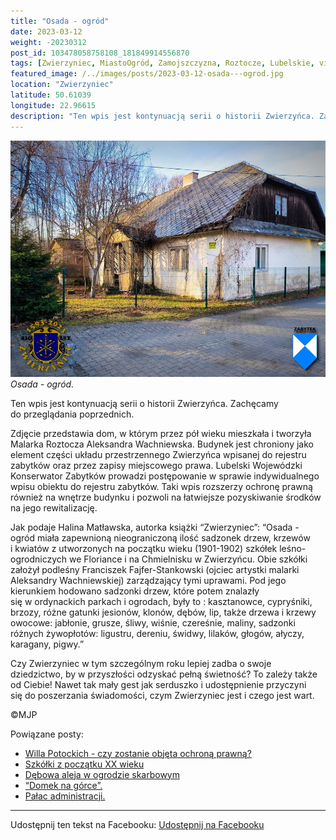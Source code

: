 ```yaml
---
title: "Osada - ogród"
date: 2023-03-12
weight: -20230312
post_id: 103478058758108_181849914556870
tags: [Zwierzyniec, MiastoOgród, Zamojszczyzna, Roztocze, Lubelskie, villarestituta, turystyka, dziedzictwo, zabytki, krajobrazy]
featured_image: /../images/posts/2023-03-12-osada---ogrod.jpg
location: "Zwierzyniec"
latitude: 50.61039
longitude: 22.96615
description: "Ten wpis jest kontynuacją serii o historii Zwierzyńca. Zachęcamy do przeglądania poprzednich...."
---
```


![Zwierzyniec osada - ogród.](/images/posts/2023-03-12-osada---ogrod.jpg)
*Osada - ogród.*

Ten wpis jest kontynuacją serii o historii Zwierzyńca. Zachęcamy do przeglądania poprzednich.

Zdjęcie przedstawia dom, w którym przez pół wieku mieszkała i tworzyła Malarka Roztocza Aleksandra Wachniewska. Budynek jest chroniony jako element części układu przestrzennego Zwierzyńca wpisanej do rejestru zabytków oraz przez zapisy miejscowego prawa. Lubelski Wojewódzki Konserwator Zabytków prowadzi postępowanie w sprawie indywidualnego wpisu obiektu do rejestru zabytków. Taki wpis rozszerzy ochronę prawną również na wnętrze budynku i pozwoli na łatwiejsze pozyskiwanie środków na jego rewitalizację.

Jak podaje Halina Matławska, autorka książki “Zwierzyniec”:
“Osada - ogród miała zapewnioną nieograniczoną ilość sadzonek drzew, krzewów i kwiatów z utworzonych na początku wieku (1901-1902) szkółek leśno-ogrodniczych we Floriance i na Chmielnisku w Zwierzyńcu. Obie szkółki założył podleśny Franciszek Fajfer-Stankowski (ojciec artystki malarki Aleksandry Wachniewskiej) zarządzający tymi uprawami. Pod jego kierunkiem hodowano sadzonki drzew, które potem znalazły się w ordynackich parkach i ogrodach, były to : kasztanowce, cypryśniki, brzozy, różne gatunki jesionów, klonów, dębów, lip, także drzewa i krzewy owocowe: jabłonie, grusze, śliwy, wiśnie, czereśnie, maliny, sadzonki różnych żywopłotów: ligustru, dereniu, świdwy, lilaków, głogów, ałyczy, karagany, pigwy.”

Czy Zwierzyniec w tym szczególnym roku lepiej zadba o swoje dziedzictwo, by w przyszłości odzyskać pełną świetność?
To zależy także od Ciebie!
Nawet tak mały gest jak serduszko i udostępnienie przyczyni się do poszerzania świadomości, czym Zwierzyniec jest i czego jest wart.



©MJP

Powiązane posty:
- [Willa Potockich - czy zostanie objęta ochroną prawną?](/posts/Willa-Potockich-czy-zostanie-objeta-ochrona-prawna)
- [Szkółki z początku XX wieku](/posts/Szkolki-z-poczatku-XX-wieku)
- [Dębowa aleja w ogrodzie skarbowym](/posts/Debowa-aleja-w-ogrodzie-skarbowym)
- [“Domek na górce”.](/posts/Domek-na-gorce)
- [Pałac administracji.](/posts/Palac-administracji)


---

Udostępnij ten tekst na Facebooku:
[Udostępnij na Facebooku](https://www.facebook.com/sharer/sharer.php?u=https://stowarzyszeniewachniewskiej.pl/posts/Osada---ogrod)

<script type="application/ld+json">
{
  "@context": "https://schema.org",
  "@type": "BlogPosting",
  "headline": "Osada - ogród",
  "datePublished": "2023-03-12",
  "dateModified": "2023-03-12",
  "author": {
    "@type": "Person",
    "name": "Michał Jan Patyk"
  },
  "publisher": {
    "@type": "Organization",
    "name": "Stowarzyszenie im. Aleksandry Wachniewskiej",
    "logo": {
      "@type": "ImageObject",
      "url": "https://stowarzyszeniewachniewskiej.pl/images/logo/logo.svg"
    }
  },
  "mainEntityOfPage": {
    "@type": "WebPage",
    "@id": "https://stowarzyszeniewachniewskiej.pl/posts/osada---ogrod"
  },
  "image": {
    "@type": "ImageObject",
    "url": "https://stowarzyszeniewachniewskiej.pl//images/posts/2023-03-12-osada---ogrod.jpg"
  },
  "articleSection": "Dziedzictwo Kulturowe i Zabytki",
  "keywords": "[Zwierzyniec, MiastoOgród, Zamojszczyzna, Roztocze, Lubelskie, villarestituta, turystyka, dziedzictwo, zabytki, krajobrazy]",
  "wordCount": 237,
  "articleBody": "ogrod.jpg\nlocation: \"Zwierzyniec\"\nlatitude: 50.61039\nlongitude: 22.96615\ndescription: \"Ten wpis jest kontynuacją serii o historii Zwierzyńca. Zachęcamy do przeglądania poprzednich....\"\n\n\nTen wpis jest kontynuacją serii o historii Zwierzyńca. Zachęcamy do przeglądania poprzednich.\n\nZdjęcie przedstawia dom, w którym przez pół wieku mieszkała i tworzyła Malarka Roztocza Aleksandra Wachniewska. Budynek jest chroniony jako element części układu przestrzennego Zwierzyńca wpisanej do rejestru zabytków oraz przez zapisy miejscowego prawa. Lubelski Wojewódzki Konserwator Zabytków prowadzi postępowanie w sprawie indywidualnego wpisu obiektu do rejestru zabytków. Taki wpis rozszerzy ochronę prawną również na wnętrze budynku i pozwoli na łatwiejsze pozyskiwanie środków na jego rewitalizację.\n\nJak podaje Halina Matławska, autorka książki “Zwierzyniec”:\n“Osada - ogród miała zapewnioną nieograniczoną ilość sadzonek drzew, krzewów i kwiatów z utworzonych na początku wieku (1901-1902) szkółek leśno-ogrodniczych we Floriance i na Chmielnisku w Zwierzyńcu. Obie szkółki założył podleśny Franciszek Fajfer-Stankowski (ojciec artystki malarki Aleksandry Wachniewskiej) zarządzający tymi uprawami. Pod jego kierunkiem hodowano sadzonki drzew, które potem znalazły się w ordynackich parkach i ogrodach, były to : kasztanowce, cypryśniki, brzozy, różne gatunki jesionów, klonów, dębów, lip, także drzewa i krzewy owocowe: jabłonie, grusze, śliwy, wiśnie, czereśnie, maliny, sadzonki różnych żywopłotów: ligustru, dereniu, świdwy, lilaków, głogów, ałyczy, karagany, pigwy.”\n\nCzy Zwierzyniec w tym szczególnym roku lepiej zadba o swoje dziedzictwo, by w przyszłości odzyskać pełną świetność?\nTo zależy także od Ciebie!\nNawet tak mały gest jak serduszko i udostępnienie przyczyni się do poszerzania świadomości, czym Zwierzyniec jest i czego jest wart.\n\n\n\n©MJP",
  "description": "Ten wpis jest kontynuacją serii o historii Zwierzyńca. Zachęcamy do przeglądania poprzednich....",
  "copyrightHolder": {
    "@type": "Person",
    "name": "Michał Jan Patyk"
  }
}
</script>
<script type="application/ld+json">
{
  "@context": "https://schema.org",
  "@type": "BreadcrumbList",
  "itemListElement": [
    {
      "@type": "ListItem",
      "position": 1,
      "name": "Home",
      "item": "https://stowarzyszeniewachniewskiej.pl"
    },
    {
      "@type": "ListItem",
      "position": 2,
      "name": "posts",
      "item": "https://stowarzyszeniewachniewskiej.pl/posts"
    },
    {
      "@type": "ListItem",
      "position": 3,
      "name": "Osada - ogród",
      "item": "https://stowarzyszeniewachniewskiej.pl/posts/osada---ogrod"
    }
  ]
}
</script>
